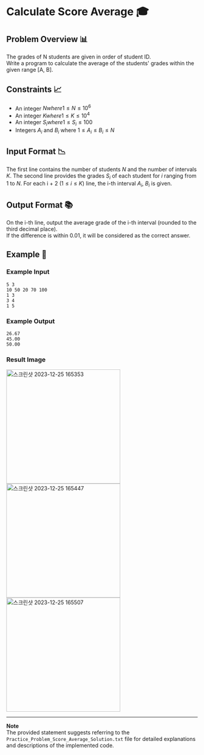 # Calculate Score Average 🎓

## Problem Overview 📊

The grades of N students are given in order of student ID.    
Write a program to calculate the average of the students' grades within the given range [A, B].

## Constraints 📈
- An integer $N where 1 ≤ N ≤ 10^6$
- An integer $K where 1 ≤ K ≤ 10^4$
- An integer $S_i where 1 ≤ S_i ≤ 100$
- Integers $A_i$ and $B_i$ where $1 ≤ A_i ≤ B_i ≤ N$

## Input Format 📉

The first line contains the number of students $N$ and the number of intervals $K$.
The second line provides the grades $S_i$ of each student for $i$ ranging from $1$ to $N$.
For each i + 2 ($1 ≤ i ≤ K$) line, the i-th interval $A_i$, $B_i$ is given.

## Output Format 📚

On the i-th line, output the average grade of the i-th interval (rounded to the third decimal place).  
If the difference is within 0.01, it will be considered as the correct answer.

## Example 📖

### Example Input 
```
5 3
10 50 20 70 100
1 3
3 4
1 5
```

### Example Output 
```
26.67
45.00
50.00
```


### Result Image

<img width="300" alt="스크린샷 2023-12-25 165353" src="https://github.com/InseokJun/Hyundai-Softeer/assets/153903563/509449fb-97ae-48c1-b2db-94184e947c7a">
<img width="300" alt="스크린샷 2023-12-25 165447" src="https://github.com/InseokJun/Hyundai-Softeer/assets/153903563/5d482084-2fbb-46da-a573-43f584c9dd1c">
<img width="300" alt="스크린샷 2023-12-25 165507" src="https://github.com/InseokJun/Hyundai-Softeer/assets/153903563/212673e5-c6dd-452a-bd56-c72e1294d2b9">



---
**Note**    
The provided statement suggests referring to the `Practice_Problem_Score_Average_Solution.txt` file for detailed explanations and descriptions of the implemented code.


